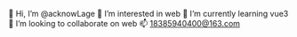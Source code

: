 👋 Hi, I’m @acknowLage
👀 I’m interested in web
🌱 I’m currently learning vue3
💞️ I’m looking to collaborate on web
📫 18385940400@163.com
